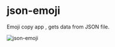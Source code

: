 # json-emoji
Emoji copy app , gets data from JSON file.

![json-emoji](https://user-images.githubusercontent.com/67098980/120055999-3e44c180-c042-11eb-81b7-c682127db6c7.gif)

